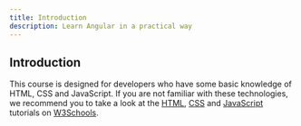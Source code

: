 ```yaml
---
title: Introduction
description: Learn Angular in a practical way
---
```


## Introduction

This course is designed for developers who have some basic knowledge of HTML, CSS and JavaScript. If you are not familiar with these technologies, we recommend you to take a look at the [HTML](https://www.w3schools.com/html/), [CSS](https://www.w3schools.com/css/) and [JavaScript](https://www.w3schools.com/js/) tutorials on [W3Schools](https://www.w3schools.com/).

